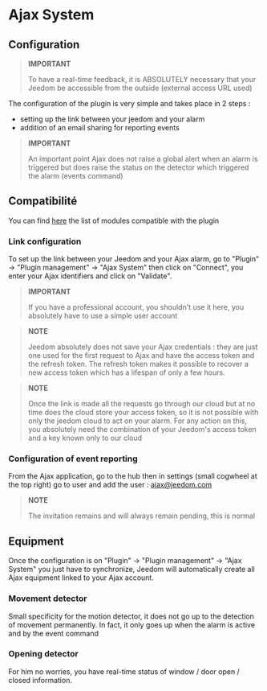 # Ajax System

## Configuration

>**IMPORTANT**
>
>To have a real-time feedback, it is ABSOLUTELY necessary that your Jeedom be accessible from the outside (external access URL used)

The configuration of the plugin is very simple and takes place in 2 steps : 

- setting up the link between your jeedom and your alarm
- addition of an email sharing for reporting events  

>**IMPORTANT**
>
>An important point Ajax does not raise a global alert when an alarm is triggered but does raise the status on the detector which triggered the alarm (events command)

## Compatibilité

You can find [here](https://compatibility.jeedom.com/index.php?v=d&p=home&plugin=ajaxSystem) the list of modules compatible with the plugin

### Link configuration 

To set up the link between your Jeedom and your Ajax alarm, go to "Plugin" -> "Plugin management" -> "Ajax System" then click on "Connect", you enter your Ajax identifiers and click on "Validate".

>**IMPORTANT**
>
>If you have a professional account, you shouldn't use it here, you absolutely have to use a simple user account

>**NOTE**
>
> Jeedom absolutely does not save your Ajax credentials : they are just one used for the first request to Ajax and have the access token and the refresh token. The refresh token makes it possible to recover a new access token which has a lifespan of only a few hours.

>**NOTE**
>
> Once the link is made all the requests go through our cloud but at no time does the cloud store your access token, so it is not possible with only the jeedom cloud to act on your alarm. For any action on this, you absolutely need the combination of your Jeedom's access token and a key known only to our cloud 

### Configuration of event reporting

From the Ajax application, go to the hub then in settings (small cogwheel at the top right) go to user and add the user : ajax@jeedom.com

>**NOTE**
>
>The invitation remains and will always remain pending, this is normal

## Equipment 

Once the configuration is on "Plugin" -> "Plugin management" -> "Ajax System" you just have to synchronize, Jeedom will automatically create all Ajax equipment linked to your Ajax account. 

### Movement detector

Small specificity for the motion detector, it does not go up to the detection of movement permanently. In fact, it only goes up when the alarm is active and by the event command

### Opening detector

For him no worries, you have real-time status of window / door open / closed information.